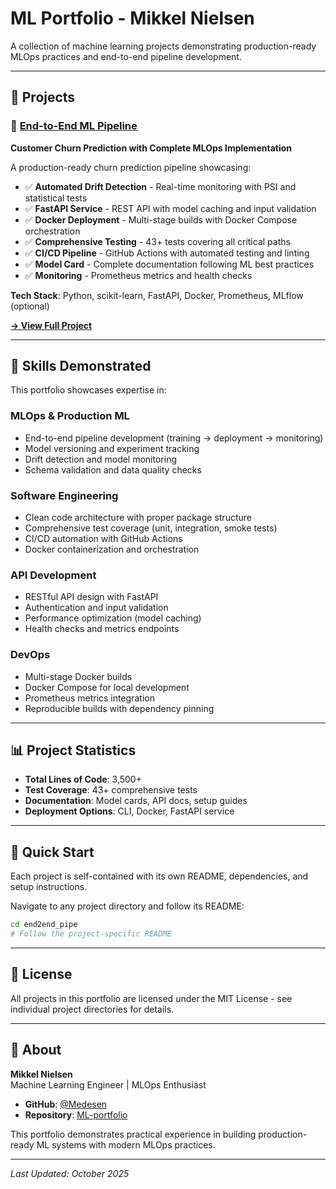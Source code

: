 # ML Portfolio - Mikkel Nielsen

A collection of machine learning projects demonstrating production-ready MLOps practices and end-to-end pipeline development.

---

## 📁 Projects

### 🚀 [End-to-End ML Pipeline](./end2end_pipe/)

**Customer Churn Prediction with Complete MLOps Implementation**

A production-ready churn prediction pipeline showcasing:
- ✅ **Automated Drift Detection** - Real-time monitoring with PSI and statistical tests
- ✅ **FastAPI Service** - REST API with model caching and input validation
- ✅ **Docker Deployment** - Multi-stage builds with Docker Compose orchestration
- ✅ **Comprehensive Testing** - 43+ tests covering all critical paths
- ✅ **CI/CD Pipeline** - GitHub Actions with automated testing and linting
- ✅ **Model Card** - Complete documentation following ML best practices
- ✅ **Monitoring** - Prometheus metrics and health checks

**Tech Stack**: Python, scikit-learn, FastAPI, Docker, Prometheus, MLflow (optional)

**[→ View Full Project](./end2end_pipe/)**

---

## 🎯 Skills Demonstrated

This portfolio showcases expertise in:

### **MLOps & Production ML**
- End-to-end pipeline development (training → deployment → monitoring)
- Model versioning and experiment tracking
- Drift detection and model monitoring
- Schema validation and data quality checks

### **Software Engineering**
- Clean code architecture with proper package structure
- Comprehensive test coverage (unit, integration, smoke tests)
- CI/CD automation with GitHub Actions
- Docker containerization and orchestration

### **API Development**
- RESTful API design with FastAPI
- Authentication and input validation
- Performance optimization (model caching)
- Health checks and metrics endpoints

### **DevOps**
- Multi-stage Docker builds
- Docker Compose for local development
- Prometheus metrics integration
- Reproducible builds with dependency pinning

---

## 📊 Project Statistics

- **Total Lines of Code**: 3,500+
- **Test Coverage**: 43+ comprehensive tests
- **Documentation**: Model cards, API docs, setup guides
- **Deployment Options**: CLI, Docker, FastAPI service

---

## 🚀 Quick Start

Each project is self-contained with its own README, dependencies, and setup instructions.

Navigate to any project directory and follow its README:

```bash
cd end2end_pipe
# Follow the project-specific README
```

---

## 📝 License

All projects in this portfolio are licensed under the MIT License - see individual project directories for details.

---

## 👤 About

**Mikkel Nielsen**  
Machine Learning Engineer | MLOps Enthusiast

- **GitHub**: [@Medesen](https://github.com/Medesen)
- **Repository**: [ML-portfolio](https://github.com/Medesen/ML-portfolio)

This portfolio demonstrates practical experience in building production-ready ML systems with modern MLOps practices.

---

*Last Updated: October 2025*
